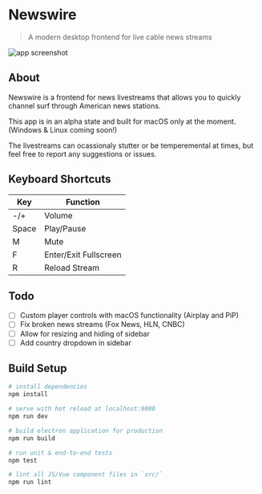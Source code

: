 # Newswire

> A modern desktop frontend for live cable news streams

![app screenshot](https://github.com/pi-mont/newswire-desktop/blob/master/screen.png?raw=true)

## About
Newswire is a frontend for news livestreams that allows you to quickly channel surf through American news stations.

This app is in an alpha state and built for macOS only at the moment. (Windows & Linux coming soon!)

The livestreams can ocassionaly stutter or be temperemental at times, but feel free to report any suggestions or issues.

## Keyboard Shortcuts
Key | Function
-------|--------
-/+ | Volume
Space | Play/Pause
M | Mute
F | Enter/Exit Fullscreen
R | Reload Stream




## Todo
- [ ] Custom player controls with macOS functionality (Airplay and PiP)
- [ ] Fix broken news streams (Fox News, HLN, CNBC)
- [ ] Allow for resizing and hiding of sidebar
- [ ] Add country dropdown in sidebar

## Build Setup

``` bash
# install dependencies
npm install

# serve with hot reload at localhost:9080
npm run dev

# build electron application for production
npm run build

# run unit & end-to-end tests
npm test

# lint all JS/Vue component files in `src/`
npm run lint

```

